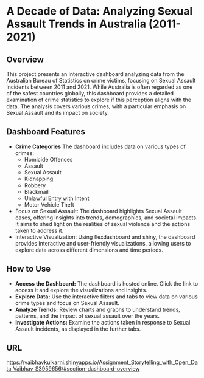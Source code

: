 # A Decade of Data: Analyzing Sexual Assault Trends in Australia (2011-2021)

## Overview
This project presents an interactive dashboard analyzing data from the Australian Bureau of Statistics on crime victims, focusing on Sexual Assault incidents between 2011 and 2021. While Australia is often regarded as one of the safest countries globally, this dashboard provides a detailed examination of crime statistics to explore if this perception aligns with the data. The analysis covers various crimes, with a particular emphasis on Sexual Assault and its impact on society.

## Dashboard Features
* **Crime Categories**
The dashboard includes data on various types of crimes:
    * Homicide Offences
    * Assault
    * Sexual Assault
    * Kidnapping
    * Robbery
    * Blackmail
    * Unlawful Entry with Intent
    * Motor Vehicle Theft
* Focus on Sexual Assault: The dashboard highlights Sexual Assault cases, offering insights into trends, demographics, and societal impacts. It aims to shed light on the realities of sexual violence and the actions taken to address it.
* Interactive Visualization: Using flexdashboard and shiny, the dashboard provides interactive and user-friendly visualizations, allowing users to explore data across different dimensions and time periods.

## How to Use
* **Access the Dashboard:** The dashboard is hosted online. Click the link to access it and explore the visualizations and insights.
* **Explore Data:** Use the interactive filters and tabs to view data on various crime types and focus on Sexual Assault.
* **Analyze Trends:** Review charts and graphs to understand trends, patterns, and the impact of sexual assault over the years.
* **Investigate Actions:** Examine the actions taken in response to Sexual Assault incidents, as displayed in the further tabs.

## URL
https://vaibhavkulkarni.shinyapps.io/Assignment_Storytelling_with_Open_Data_Vaibhav_S3959656/#section-dashboard-overview
